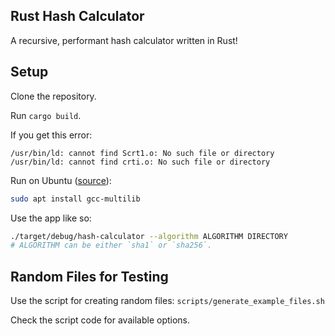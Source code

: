 ## Rust Hash Calculator

A recursive, performant hash calculator written in Rust!

## Setup

Clone the repository.

Run `cargo build`.

If you get this error:

```console
/usr/bin/ld: cannot find Scrt1.o: No such file or directory
/usr/bin/ld: cannot find crti.o: No such file or directory
```

Run on Ubuntu ([source](https://stackoverflow.com/questions/6329887/how-to-fix-linker-error-cannot-find-crt1-o)):

```sh
sudo apt install gcc-multilib
```

Use the app like so:

```sh
./target/debug/hash-calculator --algorithm ALGORITHM DIRECTORY
# ALGORITHM can be either `sha1` or `sha256`.
```

## Random Files for Testing

Use the script for creating random files: `scripts/generate_example_files.sh`

Check the script code for available options.
